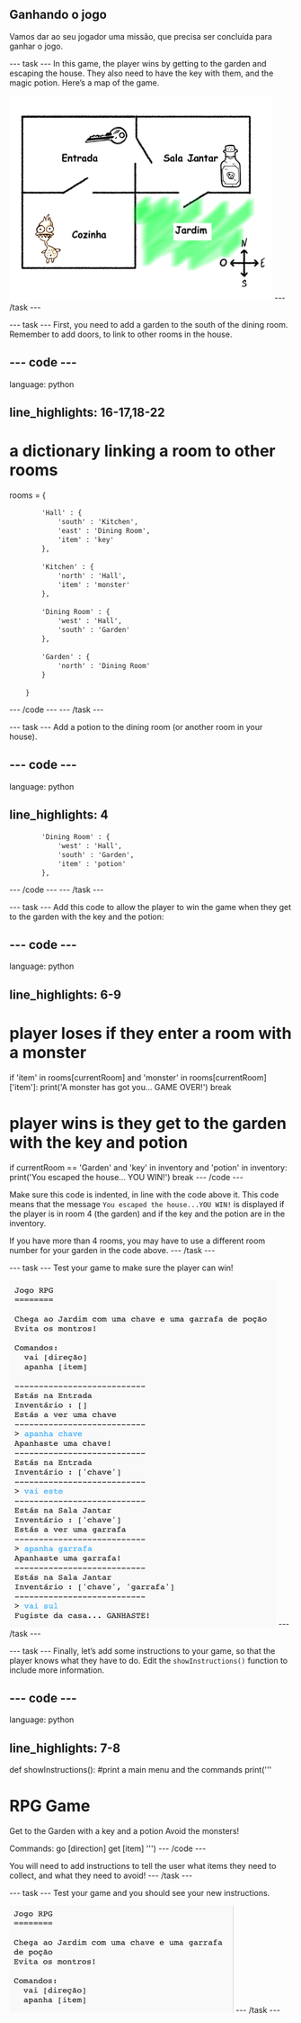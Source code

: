 ## Ganhando o jogo

Vamos dar ao seu jogador uma missão, que precisa ser concluída para ganhar o jogo.

\--- task \--- In this game, the player wins by getting to the garden and escaping the house. They also need to have the key with them, and the magic potion. Here’s a map of the game.

![screenshot](images/rpg-final-map.png) \--- /task \---

\--- task \--- First, you need to add a garden to the south of the dining room. Remember to add doors, to link to other rooms in the house.

## \--- code \---

language: python

## line_highlights: 16-17,18-22

# a dictionary linking a room to other rooms

rooms = {

            'Hall' : {
                'south' : 'Kitchen',
                'east' : 'Dining Room',
                'item' : 'key'
            },
    
            'Kitchen' : {
                'north' : 'Hall',
                'item' : 'monster'
            },
    
            'Dining Room' : {
                'west' : 'Hall',
                'south' : 'Garden'
            },
    
            'Garden' : {
                'north' : 'Dining Room'
            }
    
        }
    

\--- /code \--- \--- /task \---

\--- task \--- Add a potion to the dining room (or another room in your house).

## \--- code \---

language: python

## line_highlights: 4

            'Dining Room' : {
                'west' : 'Hall',
                'south' : 'Garden',
                'item' : 'potion'
            },
    

\--- /code \--- \--- /task \---

\--- task \--- Add this code to allow the player to win the game when they get to the garden with the key and the potion:

## \--- code \---

language: python

## line_highlights: 6-9

# player loses if they enter a room with a monster

if 'item' in rooms\[currentRoom] and 'monster' in rooms[currentRoom\]\['item'\]: print('A monster has got you... GAME OVER!') break

# player wins is they get to the garden with the key and potion

if currentRoom == 'Garden' and 'key' in inventory and 'potion' in inventory: print('You escaped the house... YOU WIN!') break \--- /code \---

Make sure this code is indented, in line with the code above it. This code means that the message `You escaped the house...YOU WIN!` is displayed if the player is in room 4 (the garden) and if the key and the potion are in the inventory.

If you have more than 4 rooms, you may have to use a different room number for your garden in the code above. \--- /task \---

\--- task \--- Test your game to make sure the player can win!

![screenshot](images/rpg-win-test.png) \--- /task \---

\--- task \--- Finally, let’s add some instructions to your game, so that the player knows what they have to do. Edit the `showInstructions()` function to include more information.

## \--- code \---

language: python

## line_highlights: 7-8

def showInstructions(): #print a main menu and the commands print('''

# RPG Game

Get to the Garden with a key and a potion Avoid the monsters!

Commands: go [direction] get [item] ''') \--- /code \---

You will need to add instructions to tell the user what items they need to collect, and what they need to avoid! \--- /task \---

\--- task \--- Test your game and you should see your new instructions.

![screenshot](images/rpg-instructions-test.png) \--- /task \---